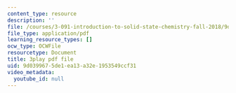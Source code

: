 ```yaml
---
content_type: resource
description: ''
file: /courses/3-091-introduction-to-solid-state-chemistry-fall-2018/9d0399675de1ea13a32e1953549ccf31_Ji20_qhjk2Y.pdf
file_type: application/pdf
learning_resource_types: []
ocw_type: OCWFile
resourcetype: Document
title: 3play pdf file
uid: 9d039967-5de1-ea13-a32e-1953549ccf31
video_metadata:
  youtube_id: null
---
```

